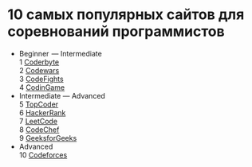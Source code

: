 # 10 самых популярных сайтов для соревнований программистов
- Beginner  — Intermediate  
1 [Coderbyte](https://coderbyte.com/)  
2 [Codewars](https://www.codewars.com/)  
3 [CodeFights](https://codefights.com/)  
4 [CodinGame](https://www.codingame.com/start)
- Intermediate — Advanced  
5 [TopCoder](https://www.topcoder.com/challenges/)  
6 [HackerRank](https://www.hackerrank.com/)  
7 [LeetCode](https://leetcode.com/)  
8 [CodeChef](https://www.codechef.com/)  
9 [GeeksforGeeks](https://www.geeksforgeeks.org/)  
- Advanced  
10 [Codeforces](http://codeforces.com/)
